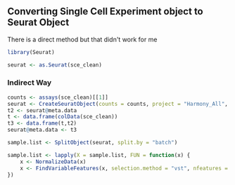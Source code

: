 ## Converting Single Cell Experiment object to Seurat Object

There is a direct method but that didn't work for me

```r
library(Seurat)

seurat <- as.Seurat(sce_clean)
```

### Indirect Way

```r
counts <- assays(sce_clean)[[1]]
seurat <- CreateSeuratObject(counts = counts, project = "Harmony_All", min.cells = 5)
t2 <- seurat@meta.data
t <- data.frame(colData(sce_clean))
t3 <- data.frame(t,t2)
seurat@meta.data <- t3

sample.list <- SplitObject(seurat, split.by = "batch")

sample.list <- lapply(X = sample.list, FUN = function(x) {
    x <- NormalizeData(x)
    x <- FindVariableFeatures(x, selection.method = "vst", nfeatures = 2000)
})

```
